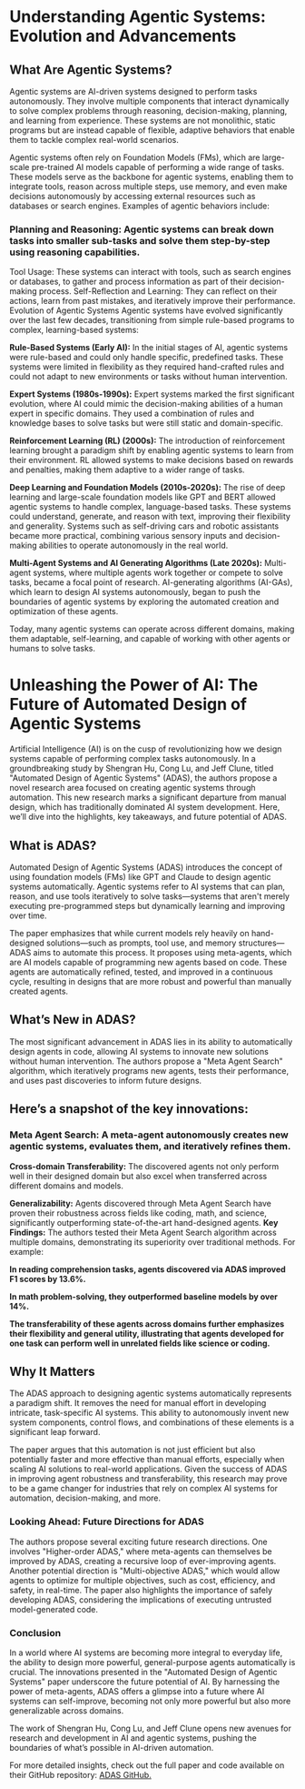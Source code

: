 # Understanding Agentic Systems: Evolution and Advancements

## What Are Agentic Systems?
Agentic systems are AI-driven systems designed to perform tasks autonomously. They involve multiple components that interact dynamically to solve complex problems through reasoning, decision-making, planning, and learning from experience. These systems are not monolithic, static programs but are instead capable of flexible, adaptive behaviors that enable them to tackle complex real-world scenarios.

Agentic systems often rely on Foundation Models (FMs), which are large-scale pre-trained AI models capable of performing a wide range of tasks. These models serve as the backbone for agentic systems, enabling them to integrate tools, reason across multiple steps, use memory, and even make decisions autonomously by accessing external resources such as databases or search engines. Examples of agentic behaviors include:

### Planning and Reasoning: Agentic systems can break down tasks into smaller sub-tasks and solve them step-by-step using reasoning capabilities.
Tool Usage: These systems can interact with tools, such as search engines or databases, to gather and process information as part of their decision-making process.
Self-Reflection and Learning: They can reflect on their actions, learn from past mistakes, and iteratively improve their performance.
Evolution of Agentic Systems
Agentic systems have evolved significantly over the last few decades, transitioning from simple rule-based programs to complex, learning-based systems:

**Rule-Based Systems (Early AI):** In the initial stages of AI, agentic systems were rule-based and could only handle specific, predefined tasks. These systems were limited in flexibility as they required hand-crafted rules and could not adapt to new environments or tasks without human intervention.

**Expert Systems (1980s-1990s):** Expert systems marked the first significant evolution, where AI could mimic the decision-making abilities of a human expert in specific domains. They used a combination of rules and knowledge bases to solve tasks but were still static and domain-specific.

**Reinforcement Learning (RL) (2000s):** The introduction of reinforcement learning brought a paradigm shift by enabling agentic systems to learn from their environment. RL allowed systems to make decisions based on rewards and penalties, making them adaptive to a wider range of tasks.

**Deep Learning and Foundation Models (2010s-2020s):** The rise of deep learning and large-scale foundation models like GPT and BERT allowed agentic systems to handle complex, language-based tasks. These systems could understand, generate, and reason with text, improving their flexibility and generality.
Systems such as self-driving cars and robotic assistants became more practical, combining various sensory inputs and decision-making abilities to operate autonomously in the real world.

**Multi-Agent Systems and AI Generating Algorithms (Late 2020s):** Multi-agent systems, where multiple agents work together or compete to solve tasks, became a focal point of research. AI-generating algorithms (AI-GAs), which learn to design AI systems autonomously, began to push the boundaries of agentic systems by exploring the automated creation and optimization of these agents.

Today, many agentic systems can operate across different domains, making them adaptable, self-learning, and capable of working with other agents or humans to solve tasks.

# Unleashing the Power of AI: The Future of Automated Design of Agentic Systems

Artificial Intelligence (AI) is on the cusp of revolutionizing how we design systems capable of performing complex tasks autonomously. In a groundbreaking study by Shengran Hu, Cong Lu, and Jeff Clune, titled "Automated Design of Agentic Systems" (ADAS), the authors propose a novel research area focused on creating agentic systems through automation. This new research marks a significant departure from manual design, which has traditionally dominated AI system development. Here, we’ll dive into the highlights, key takeaways, and future potential of ADAS.

## What is ADAS?

Automated Design of Agentic Systems (ADAS) introduces the concept of using foundation models (FMs) like GPT and Claude to design agentic systems automatically. Agentic systems refer to AI systems that can plan, reason, and use tools iteratively to solve tasks—systems that aren't merely executing pre-programmed steps but dynamically learning and improving over time.

The paper emphasizes that while current models rely heavily on hand-designed solutions—such as prompts, tool use, and memory structures—ADAS aims to automate this process. It proposes using meta-agents, which are AI models capable of programming new agents based on code. These agents are automatically refined, tested, and improved in a continuous cycle, resulting in designs that are more robust and powerful than manually created agents.

## What’s New in ADAS?

The most significant advancement in ADAS lies in its ability to automatically design agents in code, allowing AI systems to innovate new solutions without human intervention. The authors propose a "Meta Agent Search" algorithm, which iteratively programs new agents, tests their performance, and uses past discoveries to inform future designs.

## Here’s a snapshot of the key innovations:

### Meta Agent Search: A meta-agent autonomously creates new agentic systems, evaluates them, and iteratively refines them.

**Cross-domain Transferability:** The discovered agents not only perform well in their designed domain but also excel when transferred across different domains and models.

**Generalizability:** Agents discovered through Meta Agent Search have proven their robustness across fields like coding, math, and science, significantly outperforming state-of-the-art hand-designed agents.
**Key Findings:** The authors tested their Meta Agent Search algorithm across multiple domains, demonstrating its superiority over traditional methods. For example:

**In reading comprehension tasks, agents discovered via ADAS improved F1 scores by 13.6%.**

**In math problem-solving, they outperformed baseline models by over 14%.**

**The transferability of these agents across domains further emphasizes their flexibility and general utility, illustrating that agents developed for one task can perform well in unrelated fields like science or coding.**

## Why It Matters

The ADAS approach to designing agentic systems automatically represents a paradigm shift. It removes the need for manual effort in developing intricate, task-specific AI systems. This ability to autonomously invent new system components, control flows, and combinations of these elements is a significant leap forward.

The paper argues that this automation is not just efficient but also potentially faster and more effective than manual efforts, especially when scaling AI solutions to real-world applications. Given the success of ADAS in improving agent robustness and transferability, this research may prove to be a game changer for industries that rely on complex AI systems for automation, decision-making, and more.

### Looking Ahead: Future Directions for ADAS
The authors propose several exciting future research directions. One involves "Higher-order ADAS," where meta-agents can themselves be improved by ADAS, creating a recursive loop of ever-improving agents. Another potential direction is "Multi-objective ADAS," which would allow agents to optimize for multiple objectives, such as cost, efficiency, and safety, in real-time. The paper also highlights the importance of safely developing ADAS, considering the implications of executing untrusted model-generated code.

### Conclusion
In a world where AI systems are becoming more integral to everyday life, the ability to design more powerful, general-purpose agents automatically is crucial. The innovations presented in the "Automated Design of Agentic Systems" paper underscore the future potential of AI. By harnessing the power of meta-agents, ADAS offers a glimpse into a future where AI systems can self-improve, becoming not only more powerful but also more generalizable across domains.

The work of Shengran Hu, Cong Lu, and Jeff Clune opens new avenues for research and development in AI and agentic systems, pushing the boundaries of what’s possible in AI-driven automation.

For more detailed insights, check out the full paper and code available on their GitHub repository: [ADAS GitHub.](https://github.com/ShengranHu/ADAS)
